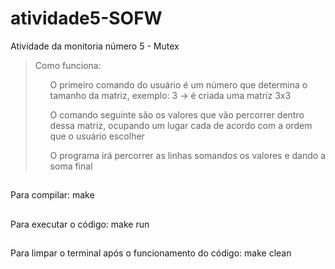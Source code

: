 # atividade5-SOFW
Atividade da monitoria número 5 - Mutex

<blockquote>

Como funciona:
<ul>
  <p>
  O primeiro comando do usuário é um número que determina o tamanho da matriz, exemplo: 3 -> é criada uma matriz 3x3  </p>
<p>
  O comando seguinte são os valores que vão percorrer dentro dessa matriz, ocupando um lugar cada de acordo com a ordem que o usuário escolher  </p>
<p>
  O programa irá percorrer as linhas somandos os valores e dando a soma final </p>
  </ul>
</blockquote>
  
##
Para compilar: make
  
##
Para executar o código:
  make run
##
Para limpar o terminal após o funcionamento do código:
  make clean
